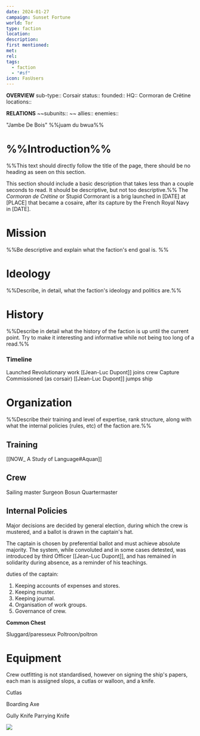 ```yaml
---
date: 2024-01-27
campaign: Sunset Fortune
world: Tor
type: faction
location: 
description: 
first mentioned: 
met: 
rel: 
tags:
  - faction
  - "#sf"
icon: FasUsers
---
```

**OVERVIEW**
sub-type:: Corsair
status:: 
founded::
HQ:: Cormoran de Crétine
locations::

**RELATIONS**
~~subunits:: ~~
allies::
enemies::

"Jambe De Bois"
%%juam du bwua%%

# %%Introduction%%

%%This text should directly follow the title of the page, there should be no heading as seen on this section.

This section should include a basic description that takes less than a couple seconds to read. It should be descriptive, but not too descriptive.%%
The *Cormoran de Crétine* or Stupid Cormorant is a brig launched in \[DATE] at \[PLACE] that became a cosaire, after its capture by the French Royal Navy in \[DATE].
# Mission

%%Be descriptive and explain what the faction's end goal is.
%%
# Ideology

%%Describe, in detail, what the faction's ideology and politics are.%%

# History

%%Describe in detail what the history of the faction is up until the current point. Try to make it interesting and informative while not being too long of a read.%%

### Timeline
Launched
Revolutionary work
[[Jean-Luc Dupont]] joins crew
Capture
Commissioned (as corsair)
[[Jean-Luc Dupont]] jumps ship




# Organization

%%Describe their training and level of expertise, rank structure, along with what the internal policies (rules, etc) of the faction are.%%
## Training
[[NOW_ A Study of Language#Aquan]]


## Crew
Sailing master
Surgeon
Bosun
Quartermaster


## Internal Policies
Major decisions are decided by general election, during which the crew is mustered, and a ballot is drawn in the captain's hat.

The captain is chosen by preferential ballot and must achieve absolute majority.  The system, while convoluted and in some cases detested, was introduced by third Officer [[Jean-Luc Dupont]], and has remained in solidarity during absence, as a reminder of his teachings.

duties of the captain:
1. Keeping accounts of expenses and stores.
2. Keeping muster.
3. Keeping journal.
4. Organisation of work groups.
5. Governance of crew.


**Common Chest**

Sluggard/paresseux
Poltroon/poltron
# Equipment
Crew outfitting is not standardised, however on signing the ship's papers, each man is assigned slops, a cutlas or walloon, and a knife.

Cutlas

Boarding Axe

Gully Knife
Parrying Knife

![](https://youtu.be/XeP5r8swzL0?si=K_JtrUtvqtfcc_NX)